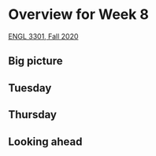 # Overview for Week 8

[ENGL 3301, Fall 2020](../calendar.html)

## Big picture

## Tuesday

## Thursday

## Looking ahead
